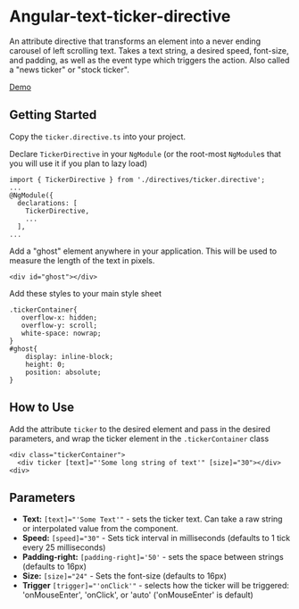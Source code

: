 # Angular-text-ticker-directive
An attribute directive that transforms an element into a never ending carousel of left scrolling text. Takes a text string, a desired speed, font-size, and padding, as well as the event type which triggers the action. Also called a "news ticker" or "stock ticker".

[Demo](https://embed.plnkr.co/4mBHkIVTetC0kh34JOyT/)

## Getting Started

Copy the `ticker.directive.ts` into your project.

Declare `TickerDirective` in your  `NgModule` (or the root-most `NgModule`s that you will use it if you plan to lazy load)
````
import { TickerDirective } from './directives/ticker.directive';
...
@NgModule({
  declarations: [
    TickerDirective,
    ...
  ],
...
````

Add a "ghost" element anywhere in your application. This will be used to measure the length of the text in pixels.
```
<div id="ghost"></div>
```
Add these styles to your main style sheet
```
.tickerContainer{
   overflow-x: hidden;
   overflow-y: scroll;
   white-space: nowrap;
}
#ghost{
    display: inline-block;
    height: 0;
    position: absolute;
}
```
## How to Use

Add the attribute `ticker` to the desired element and pass in the desired parameters, and wrap the ticker element in the `.tickerContainer` class

```
<div class="tickerContainer">
  <div ticker [text]="'Some long string of text'" [size]="30"></div>
<div>
```

## Parameters

* **Text:** `[text]="'Some Text'"` - sets the ticker text. Can take a raw string or interpolated value from the component. 
* **Speed:** `[speed]="30"` - Sets tick interval in milliseconds (defaults to 1 tick every 25 milliseconds)
* **Padding-right:** `[padding-right]='50'` - sets the space between strings (defaults to 16px)
* **Size:** `[size]="24"` - Sets the font-size (defaults to 16px)
* **Trigger** `[trigger]="'onClick'"` - selects how the ticker will be triggered: 'onMouseEnter', 'onClick', or 'auto' ('onMouseEnter' is default)
